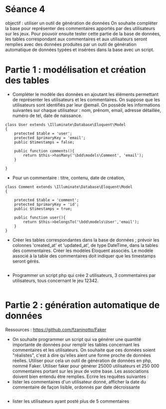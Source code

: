 # Séance 4
objectif : utiliser un outil de génération de données
On souhaite compléter la base pour représenter des commentaires apportés par des utilisateurs sur
les jeux.
Pour pouvoir ensuite tester cette partie de la base de données, les tables correspondant aux
commentaires et aux utilisateurs seront remplies avec des données produites par un outil de
génération automatique de données typées et insérées dans la base avec un script.
# Partie 1 : modélisation et création des tables
- Compléter le modèle des données en ajoutant les éléments permettant de représenter les utilisateurs
et les commentaires. On suppose que les utilisateurs sont identifiés par leur @email. On possède les
informations suivantes sur chaque utilisateur : nom, prénom, email, adresse détaillée, numéro de tel,
date de naissance.
```
class User extends \Illuminate\Database\Eloquent\Model
{
    protected $table = 'user';
    protected $primaryKey = 'email';
    public $timestamps = false;

    public function comments(){
        return $this->hasMany('\bdd\models\Comment', 'email');
    }

}
```
- Pour un commentaire : titre, contenu, date de création,
```
class Comment extends \Illuminate\Database\Eloquent\Model
{

    protected $table = 'comment';
    protected $primaryKey = 'id';
    public $timestamps = true;

    public function user(){
        return $this->belongsTo('\bdd\models\User','email');
    }
}
```
- Créer les tables correspondantes dans la base de données ; prévoir les colonnes 'created_at' et
'updated_at', de type DateTime, dans la tables des commentaires. Créer les modèles Eloquent
associés. Le modèle associé à la table des commentaires doit indiquer que les timestamps seront
gérés.
```

```
- Programmer un script php qui crée 2 utilisateurs, 3 commentaires par utilisateurs, tous concernant le
jeu 12342.
```

```
# Partie 2 : génération automatique de données
Ressources : https://github.com/fzaninotto/Faker
- On souhaite programmer un script qui va générer une quantité importante de données pour remplir
les tables concernant les commentaires et les utilisateurs. On souhaite que ces données soient
"réalistes", c'est à dire qu'elles aient une forme proche de données réelles.
Utiliser pour cela un outil de génération de données en php, nommé Faker.
Utiliser faker pour générer 25000 utilisateurs et 250 000 commentaires portant sur les jeux de votre
base. Les associations doivent bien entendu être remplies.
Ecrire les requêtes suivantes :
- lister les commentaires d'un utilisateur donné, afficher la date du commentaire de façon
lisible, ordonnés par date décroissante
```

```
- lister les utilisateurs ayant posté plus de 5 commentaires
```

```